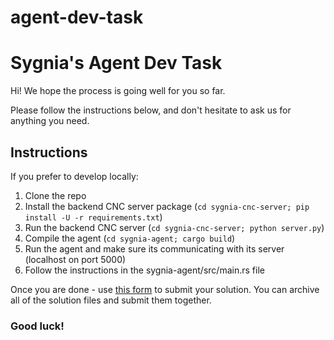 # agent-dev-task

# Sygnia's Agent Dev Task

Hi!
We hope the process is going well for you so far.

Please follow the instructions below, and don't hesitate to ask us for anything you need.


## Instructions

If you prefer to develop locally:
1. Clone the repo
2. Install the backend CNC server package (`cd sygnia-cnc-server; pip install -U -r requirements.txt`)
3. Run the backend CNC server (`cd sygnia-cnc-server; python server.py`)
4. Compile the agent (`cd sygnia-agent; cargo build`)
5. Run the agent and make sure its communicating with its server (localhost on port 5000)
6. Follow the instructions in the sygnia-agent/src/main.rs file


Once you are done - use [this form](https://forms.monday.com/forms/cd5860e7c7c7ce48ee9fb63696d1b32b?r=use1) to submit your solution.
You can archive all of the solution files and submit them together.


### Good luck!
